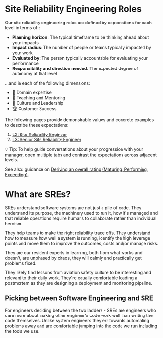 # Site Reliability Engineering Roles

Our site reliability engineering roles are defined by expectations for each level in terms of::
-   **Planning horizon**: The typical timeframe to be thinking ahead about your impacts
-   **Impact radius**: The number of people or teams typically impacted by your work
-   **Evaluated by**: The person typically accountable for evaluating your performance
-   **Responsibility and direction needed**: The expected degree of autonomy at that level

...and in each of the following dimensions:

-   🦉 Domain expertise
-   🌱 Teaching and Mentoring
-   🧭 Culture and Leadership
-   🏆 Customer Success

The following pages provide demonstrable values and concrete examples to describe these expectations:

1. [L2: Site Reliability Engineer](L2-Site-Reliability-Engineer.md)
2. [L3: Senior Site Reliability Engineer](L3-Senior-Site-Reliability-Engineer.md)

💡 Tip: To help guide conversations about your progression with your manager, open multiple tabs and contrast the expectations across adjacent levels.

See also: guidance on [Deriving an overall rating (Maturing, Performing, Exceeding)](../Software-Engineering/Overall-Ratings.md).


# What are SREs?
SREs understand software systems are not just a pile of code. They understand its purpose, the 
machinery used to run it, how it\'s managed and that reliable operations require humans to 
collaborate rather than individual heroism.

They help teams to make the right reliability trade offs. They understand how to measure how well
 a system is running, identify the high leverage points and move them to improve the outcomes, 
 costs and/or manage risks. 

They are our resident experts in learning, both from what works and doesn\'t, are unphased 
by chaos, they will calmly and practically get problems fixed.

They likely find lessons from aviation safety culture to be interesting and relevant to their 
daily work. They\'re equally comfortable leading a postmortem as they are designing a deployment 
and monitoring pipeline.

## Picking between Software Engineering and SRE
For engineers deciding between the two ladders - SREs are engineers who care more about 
making other engineer\'s code work well than writing the code themselves. Unlike system 
engineers they err towards automating problems away and are comfortable jumping into 
the code we run including the tools we use. 
